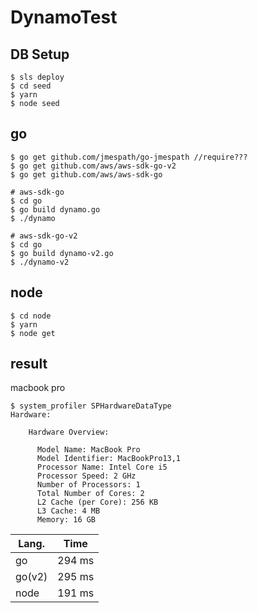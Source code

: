 # DynamoTest

## DB Setup

```
$ sls deploy
$ cd seed
$ yarn
$ node seed
```

## go

```                                   
$ go get github.com/jmespath/go-jmespath //require???   
$ go get github.com/aws/aws-sdk-go-v2                       
$ go get github.com/aws/aws-sdk-go
```

```
# aws-sdk-go
$ cd go
$ go build dynamo.go
$ ./dynamo

# aws-sdk-go-v2
$ cd go
$ go build dynamo-v2.go
$ ./dynamo-v2
```

## node

```
$ cd node
$ yarn
$ node get
```


## result

macbook pro
```
$ system_profiler SPHardwareDataType
Hardware:

    Hardware Overview:

      Model Name: MacBook Pro
      Model Identifier: MacBookPro13,1
      Processor Name: Intel Core i5
      Processor Speed: 2 GHz
      Number of Processors: 1
      Total Number of Cores: 2
      L2 Cache (per Core): 256 KB
      L3 Cache: 4 MB
      Memory: 16 GB
```


|  Lang. |  Time |
| ------ | ---- |
|  go    |  294 ms  |
|  go(v2)|  295 ms  |
| node   |  191 ms| 